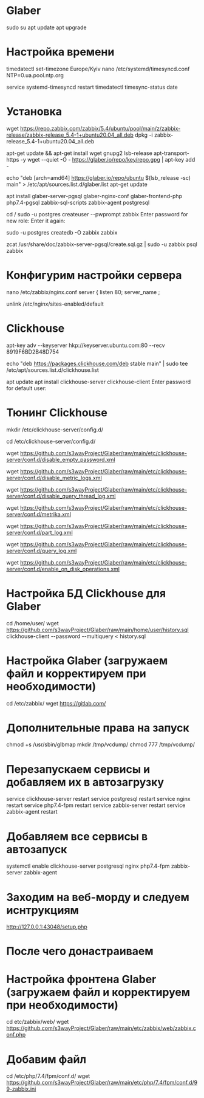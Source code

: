 # Glaber
sudo su
apt update
apt upgrade

# Настройка времени
timedatectl set-timezone Europe/Kyiv
nano /etc/systemd/timesyncd.conf
NTP=0.ua.pool.ntp.org

service systemd-timesyncd restart
timedatectl timesync-status
date

# Установка
wget https://repo.zabbix.com/zabbix/5.4/ubuntu/pool/main/z/zabbix-release/zabbix-release_5.4-1+ubuntu20.04_all.deb
dpkg -i zabbix-release_5.4-1+ubuntu20.04_all.deb

apt-get update && apt-get install wget gnupg2 lsb-release apt-transport-https -y 
wget --quiet -O - https://glaber.io/repo/key/repo.gpg | apt-key add -

echo "deb [arch=amd64] https://glaber.io/repo/ubuntu $(lsb_release -sc) main" > /etc/apt/sources.list.d/glaber.list
apt-get update

apt install glaber-server-pgsql glaber-nginx-conf glaber-frontend-php php7.4-pgsql zabbix-sql-scripts zabbix-agent postgresql

cd /
sudo -u postgres createuser --pwprompt zabbix
Enter password for new role: <password>
Enter it again: <password>

sudo -u postgres createdb -O zabbix zabbix

zcat /usr/share/doc/zabbix-server-pgsql/create.sql.gz | sudo -u zabbix psql zabbix

# Конфигурим настройки сервера
nano /etc/zabbix/nginx.conf
server {
        listen          80;
        server_name     <server IP-address>;

unlink /etc/nginx/sites-enabled/default

# Clickhouse
apt-key adv --keyserver hkp://keyserver.ubuntu.com:80 --recv 8919F6BD2B48D754

echo "deb https://packages.clickhouse.com/deb stable main" | sudo tee \
    /etc/apt/sources.list.d/clickhouse.list

apt update
apt install clickhouse-server clickhouse-client
Enter password for default user:<password>

# Тюнинг Clickhouse
mkdir /etc/clickhouse-server/config.d/

cd /etc/clickhouse-server/config.d/

wget https://github.com/s3wayProject/Glaber/raw/main/etc/clickhouse-server/conf.d/disable_empty_password.xml

wget https://github.com/s3wayProject/Glaber/raw/main/etc/clickhouse-server/conf.d/disable_metric_logs.xml

wget https://github.com/s3wayProject/Glaber/raw/main/etc/clickhouse-server/conf.d/disable_query_thread_log.xml

wget https://github.com/s3wayProject/Glaber/raw/main/etc/clickhouse-server/conf.d/metrika.xml

wget https://github.com/s3wayProject/Glaber/raw/main/etc/clickhouse-server/conf.d/part_log.xml

wget https://github.com/s3wayProject/Glaber/raw/main/etc/clickhouse-server/conf.d/query_log.xml

wget https://github.com/s3wayProject/Glaber/raw/main/etc/clickhouse-server/conf.d/enable_on_disk_operations.xml



# Настройка БД Clickhouse для Glaber
cd /home/user/ 
wget https://github.com/s3wayProject/Glaber/raw/main/home/user/history.sql
clickhouse-client --password --multiquery < history.sql

# Настройка Glaber (загружаем файл и корректируем при необходимости)
cd /etc/zabbix/
wget https://gitlab.com/

# Дополнительные права на запуск
chmod +s /usr/sbin/glbmap
mkdir /tmp/vcdump/
chmod 777 /tmp/vcdump/

# Перезапускаем сервисы и добавляем их в автозагрузку
service clickhouse-server restart
service postgresql restart
service nginx restart
service php7.4-fpm restart
service zabbix-server restart
service zabbix-agent restart

# Добавляем все сервисы в автозапуск
systemctl enable clickhouse-server postgresql nginx php7.4-fpm zabbix-server zabbix-agent

# Заходим на веб-морду и следуем иснтрукциям
http://127.0.0.1:43048/setup.php

# После чего донастраиваем
# Настройка фронтена Glaber (загружаем файл и корректируем при необходимости)
cd etc/zabbix/web/
wget https://github.com/s3wayProject/Glaber/raw/main/etc/zabbix/web/zabbix.conf.php

# Добавим файл
cd /etc/php/7.4/fpm/conf.d/
wget https://github.com/s3wayProject/Glaber/raw/main/etc/php/7.4/fpm/conf.d/99-zabbix.ini
